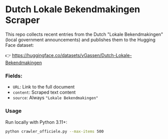 # Dutch Lokale Bekendmakingen Scraper

This repo collects recent entries from the Dutch "Lokale Bekendmakingen" (local government announcements) and publishes them to the Hugging Face dataset:

👉 https://huggingface.co/datasets/vGassen/Dutch-Lokale-Bekendmakingen

### Fields:
- `URL`: Link to the full document
- `content`: Scraped text content
- `source`: Always `"Lokale Bekendmakingen"`

### Usage

Run locally with Python 3.11+:
```bash
python crawler_officiele.py --max-items 500
```
